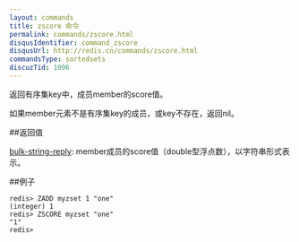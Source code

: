 ```yaml
---
layout: commands
title: zscore 命令
permalink: commands/zscore.html
disqusIdentifier: command_zscore
disqusUrl: http://redis.cn/commands/zscore.html
commandsType: sortedsets
discuzTid: 1096
---
```


返回有序集key中，成员member的score值。

如果member元素不是有序集key的成员，或key不存在，返回nil。

##返回值

[bulk-string-reply](/topics/protocol#bulk-string-reply): member成员的score值（double型浮点数），以字符串形式表示。

##例子

	redis> ZADD myzset 1 "one"
	(integer) 1
	redis> ZSCORE myzset "one"
	"1"
	redis> 
